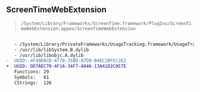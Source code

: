 ## ScreenTimeWebExtension

> `/System/Library/Frameworks/ScreenTime.framework/PlugIns/ScreenTimeWebExtension.appex/ScreenTimeWebExtension`

```diff

   - /System/Library/PrivateFrameworks/UsageTracking.framework/UsageTracking
   - /usr/lib/libSystem.B.dylib
   - /usr/lib/libobjc.A.dylib
-  UUID: 4F49E6CD-4770-35BD-B7D8-B46C2BFEC2E2
+  UUID: DD7AEC78-4F1A-34F7-A846-13A41D2C0E7E
   Functions: 29
   Symbols:   61
   CStrings:  126

```
